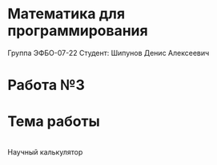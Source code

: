 # Математика для программирования
Группа ЭФБО-07-22
Студент: Шипунов Денис Алексеевич
# Работа №3
# Тема работы
<br>Научный калькулятор</br>
